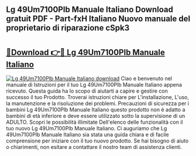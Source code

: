 ## Lg 49Um7100Plb Manuale Italiano Download gratuit PDF - Part-fxH Italiano Nuovo manuale del proprietario di riparazione cSpk3

# <h2><a href="http://dfaf6uj.blite.top/?on=Lg+49Um7100Plb+Manuale+Italiano">🔗Download 👉🔴 Lg 49Um7100Plb Manuale Italiano</a></h2>

[![Lg 49Um7100Plb Manuale Italiano download](https://i.imgur.com/lujVjoI.png)](http://dfaf6uj.blite.top/?on=Lg+49Um7100Plb+Manuale+Italiano)
Ciao e benvenuto nel manuale di Istruzioni per il tuo Lg 49Um7100Plb Manuale Italiano appena ricevuto. Questa guida ha lo scopo di aiutarti a capire e gestire con successo il tuo Prodotto. Troverai istruzioni chiare per L'installazione, L'uso, la manutenzione e la risoluzione dei problemi. Precauzioni di sicurezza per i bambini Lg 49Um7100Plb Manuale Italiano questo prodotto non è adatto a bambini di età inferiore e deve essere utilizzato sotto la supervisione di un ADULTO. Scopri le possibilità illimitate Dell'elenco delle funzionalità con il tuo nuovo Lg 49Um7100Plb Manuale Italiano. Ci auguriamo che Lg 49Um7100Plb Manuale Italiano sia stata una guida chiara e di facile comprensione per iniziare con il tuo nuovo prodotto. Se hai bisogno di aiuto o chiarimenti, non esitare a contattare il nostro team di assistenza clienti.
